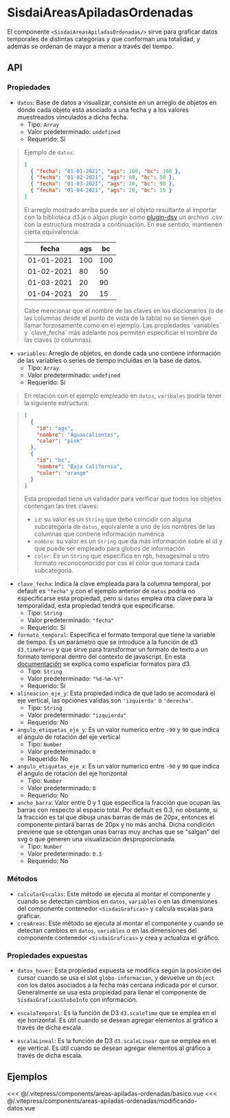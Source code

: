 <script setup>
    import Basico from "../../.vitepress/components/areas-apiladas-ordenadas/basico.vue";
    import ModificandoDatos from "../../.vitepress/components/areas-apiladas-ordenadas/modificando-datos.vue";
</script>

# SisdaiAreasApiladasOrdenadas

El componente `<SisdaiAreasApiladasOrdenadas/>` sirve para graficar datos temporales de distintas categorías y que conforman una totalidad, y además se ordenan de mayor a menor a través del tiempo.

## API

### Propiedades

- `datos`: Base de datos a visualizar, consiste en un arreglo de objetos en dónde cada objeto esta asociado a una fecha y a los valores muestreados vinculados a dicha fecha.
  - Tipo: `Array`
  - Valor predeterminado: `undefined`
  - Requerido: Sí

> Ejemplo de `datos`:
>
> ```json
> [
>   { "fecha": "01-01-2021", "ags": 100, "bc": 100 },
>   { "fecha": "01-02-2021", "ags": 80, "bc": 50 },
>   { "fecha": "01-03-2021", "ags": 20, "bc": 90 },
>   { "fecha": "01-04-2021", "ags": 20, "bc": 15 }
> ]
> ```
>
> El arreglo mostrado arriba puede ser el objeto resultante al importar con la biblioteca d3.js o algún plugin como [plugin-dsv](https://www.npmjs.com/package/@rollup/plugin-dsv) un archivo .csv con la estructura mostrada a continuación. En ese sentido, mantienen cierta equivalencia:
>
> <table>
> <thead>
> <tr>
> <th>fecha</th>
> <th>ags</th>
> <th>bc</th>
> </tr>
> </thead>
> <tbody>
> <tr>
> <td>01-01-2021</td>
> <td>100</td>
> <td>100</td>
> </tr>
> <tr>
> <td>01-02-2021</td>
> <td>80</td>
> <td>50</td>
> </tr>
> <tr>
> <td>01-03-2021</td>
> <td>20</td>
> <td>90</td>
> </tr>
> <tr>
> <td>01-04-2021</td>
> <td>20</td>
> <td>15</td>
> </tr>
> </tbody>
> </table>
> Cabe mencionar que el nombre de las claves en los diccionarios (o de las columnas desde el punto de vista de la tabla) no se tienen que llamar forzosamente como en el ejemplo. Las propiedades `variables` y `clave_fecha` más adelante nos permiten especificar el nombre de las claves (o columnas).

- `variables`: Arreglo de objetos, en donde cada uno contiene información de las variables o series de tiempo incluidas en la base de datos.
  - Tipo: `Array`
  - Valor predeterminado: `undefined`
  - Requerido: Sí

> En relación con el ejemplo empleado en `datos`, `varibales` podría tener la siguiente estructura:

> ```json
> [
>   {
>     "id": "ags",
>     "nombre": "Aguascalientes",
>     "color": "pink"
>   },
>   {
>     "id": "bc",
>     "nombre": "Baja California",
>     "color": "orange"
>   }
> ]
> ```
>
> Esta propiedad tiene un validador para verificar que todos los objetos contengan las tres claves:
>
> - `id`: su valor es un `String` que debe coincidir con alguna subcategoría de `datos`, equivalente a uno de los nombres de las columnas que contiene información numérica
> - `nombre`: su valor es un `String` que da más información sobre el id y que puede ser empleado para globos de información
> - `color`: Es un `String` que especifica en rgb, hexagesimal u otro formato reconoconocido por css el color que tomará cada subcategoría.

- `clave_fecha`: Indica la clave empleada para la columna temporal, por default es `"fecha"` y con el ejemplo anterior de `datos` podría no especificarse esta propiedad, pero si `datos` emplea otra clave para la temporalidad, esta propiedad tendrá que especificarse.
  - Tipo: `String`
  - Valor predeterminado: `"fecha"`
  - Requerido: Sí
- `formato_temporal`: Especifica el formato temporal que tiene la variable de tiempo. Es un parámetro que se introduce a la función de d3 `d3.timeParse` y que sirve para transformar un formato de texto a un formato temporal dentro del contexto de javascript. En esta [documentación](https://d3-wiki.readthedocs.io/zh-cn/master/Time-Formatting/) se explica como espeficiar formatos para d3.
  - Tipo: `String`
  - Valor predeterminado: `"%d-%m-%Y"`
  - Requerido: Sí
- `alineacion_eje_y`: Esta propiedad indica de qué lado se acomodará el eje vertical, las opciones validas son `'izquierda'` o `'derecha'`.
  - Tipo: `String`
  - Valor predeterminado: `"izquierda"`
  - Requerido: No
- `angulo_etiquetas_eje_y`: Es un valor numerico entre `-90` y `90` que indica el ángulo de rotación del eje vertical
  - Tipo: `Number`
  - Valor predeterminado: `0`
  - Requerido: No
- `angulo_etiquetas_eje_x`: Es un valor numerico entre `-90` y `90` que indica el ángulo de rotación del eje horizontal
  - Tipo: `Number`
  - Valor predeterminado: `0`
  - Requerido: No
- `ancho_barra`: Valor entre 0 y 1 que especifica la fracción que ocupan las barras con respecto al espacio total. Por default es 0.3, no obstante, si la fracción es tal que dibuja unas barras de más de 20px, entonces el componente pintará barras de 20px y no más ancha. Dicha condición previene que se obtengan unas barras muy anchas que se "salgan" del svg o que generen una visualización desproporcionada.
  - Tipo: `Number`
  - Valor predeterminado: `0.3`
  - Requerido: No

### Métodos

- `calcularEscalas`: Este método se ejecuta al montar el componente y cuando se detectan cambios en `datos`, `variables` o en las dimensiones del componente contenedor `<SisdaiGraficas>` y calcula escalas para graficar.
- `creaAreas`: Este método se ejecuta al montar el componente y cuando se detectan cambios en `datos`, `variables` o en las dimensiones del componente contenedor `<SisdaiGraficas>` y crea y actualiza el gráfico.

### Propiedades expuestas

- `datos_hover`: Esta propiedad expuesta se modifica según la posición del cursor cuando se usa el slot `globo-informacion`, y devuelve un `Object` con los datos asociados a la fecha más cercana indicada por el cursor. Generalmente se usa esta propiedad para llenar el componente de `SisdaiGraficasGloboInfo` con información.

- `escalaTemporal`: Es la función de D3 `d3.scaleTime` que se emplea en el eje horizontal. Es útil cuando se desean agregar elementos al gráfico a través de dicha escala.
- `escalaLineal`: Es la función de D3 `d3.scaleLinear` que se emplea en el eje vertical. Es útil cuando se desean agregar elementos al gráfico a través de dicha escala.

## Ejemplos

<Basico/>
<<< @/.vitepress/components/areas-apiladas-ordenadas/basico.vue
<ModificandoDatos/>
<<< @/.vitepress/components/areas-apiladas-ordenadas/modificando-datos.vue
